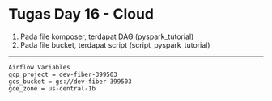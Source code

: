 # Tugas Day 16 - Cloud

1. Pada file komposer, terdapat DAG (pyspark_tutorial)
2. Pada file bucket, terdapat script (script_pyspark_tutorial)

---
```
Airflow Variables
gcp_project = dev-fiber-399503
gcs_bucket = gs://dev-fiber-399503
gce_zone = us-central-1b
```

